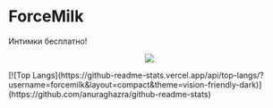 # ForceMilk
Интимки бесплатно!
<p align="center">
  <img src="https://count.getloli.com/get/@forcemilk?theme=gelbooru" />
</p>
[![Top Langs](https://github-readme-stats.vercel.app/api/top-langs/?username=forcemilk&layout=compact&theme=vision-friendly-dark)](https://github.com/anuraghazra/github-readme-stats)
